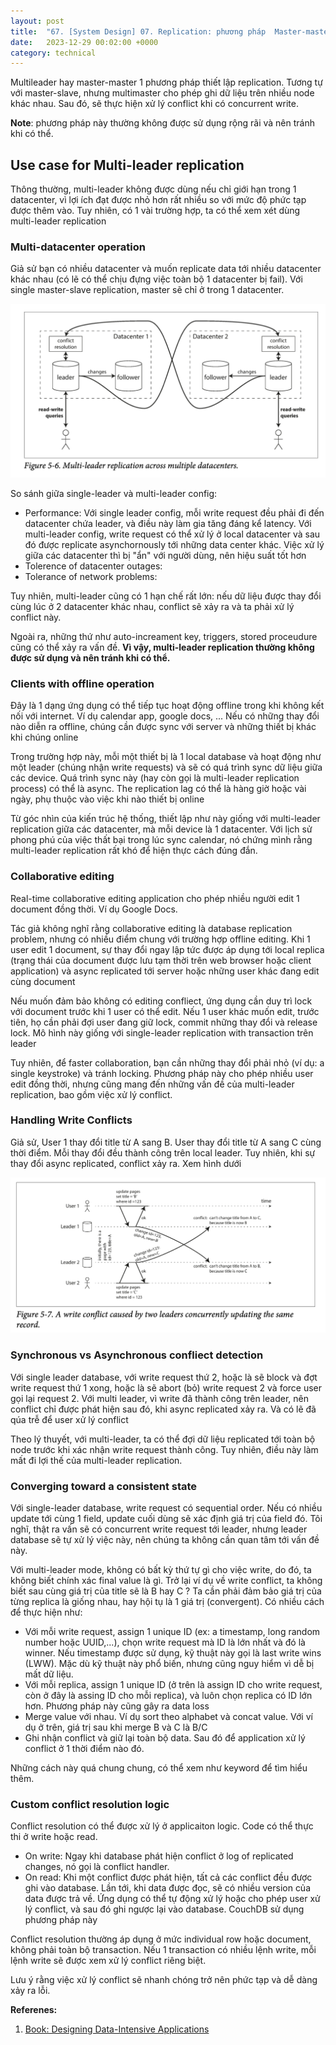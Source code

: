 ```yaml
---
layout: post
title:  "67. [System Design] 07. Replication: phương pháp  Master-master"
date:   2023-12-29 00:02:00 +0000
category: technical
---
```


Multileader hay master-master 1 phương pháp thiết lập replication. Tương tự với master-slave, nhưng multimaster cho phép ghi dữ liệu trên nhiều node khác nhau. Sau đó, sẽ thực hiện xử lý conflict khi có concurrent write.

**Note**: phương pháp này thường không được sử dụng rộng rãi và nên tránh khi có thể. 

## Use case for Multi-leader replication 
Thông thường, multi-leader không được dùng nếu chỉ giới hạn trong 1 datacenter, vì lợi ích đạt được nhỏ hơn rất nhiều so với mức độ phức tạp được thêm vào. Tuy nhiên, có 1 vài trường hợp, ta có thể xem xét dùng multi-leader replication 

### Multi-datacenter operation 
Giả sử bạn có nhiều datacenter và muốn replicate data tới nhiều datacenter khác nhau (có lẽ có thể chịu đựng việc toàn bộ 1 datacenter bị fail). Với single master-slave replication, master sẽ chỉ ở trong 1 datacenter.
 

![Multileader replication](/assets/images/2023/67-multi-leader-replication.png)

So sánh giữa single-leader và multi-leader config:
- Performance: Với single leader config, mỗi write request đều phải đi đến datacenter chứa leader, và điều này làm gia tăng đáng kể latency. Với multi-leader config, write request có thể xử lý ở local datacenter và sau đó được replicate asynchornously tới những data center khác. Việc xử lý giữa các datacenter thì bị "ẩn" với người dùng, nên hiệu suất tốt hơn 
- Tolerence of datacenter outages: 
- Tolerance of network problems: 

Tuy nhiên, multi-leader cũng có 1 hạn chế rất lớn: nếu dữ liệu được thay đổi cùng lúc ở 2 datacenter khác nhau, conflict sẽ xảy ra và ta phải xử lý conflict này. 

Ngoài ra, những thứ như auto-increament key, triggers, stored proceudure cũng có thể xảy ra vấn đề. **Vì vậy, multi-leader replication thường không được sử dụng và nên tránh khi có thể.**

### Clients with offline operation 
Đây là 1 dạng ứng dụng có thể tiếp tục hoạt động offline trong khi không kết nối với internet. Ví dụ calendar app, google docs, ... Nếu có những thay đổi nào diễn ra offline, chúng cần được sync với server và những thiết bị khác khi chúng online 

Trong trường hợp này, mỗi một thiết bị là 1 local database và hoạt động như một leader (chúng nhận write requests) và sẽ có quá trình sync dữ liệu giữa các device. Quá trình sync này (hay còn gọi là multi-leader replication process) có thể là async. The replication lag có thể là hàng giờ hoặc vài ngày, phụ thuộc vào việc khi nào thiết bị online 

Từ góc nhìn của kiến trúc hệ thống, thiết lập như này giống với multi-leader replication giữa các datacenter, mà mỗi device là 1 datacenter. Với lịch sử phong phú của việc thất bại trong lúc sync calendar, nó chứng mình rằng multi-leader replication rất khó để hiện thực cách đúng đắn.

### Collaborative editing 
Real-time collaborative editing application cho phép nhiều người edit 1 document đồng thời. Ví dụ Google Docs. 

Tác giả không nghĩ rằng collaborative editing là database replication problem, nhưng có nhiều điểm chung với trường hợp offline editing. Khi 1 user edit 1 document, sự thay đổi ngay lập tức được áp dụng tới local replica (trạng thái của document được lưu tạm thời trên web browser hoặc client application) và async replicated tới server hoặc những user khác đang edit cùng document 

Nếu muốn đảm bảo không có editing confliect, ứng dụng cần duy trì lock với document trước khi 1 user có thể edit. Nếu 1 user khác muốn edit, trước tiên, họ cần phải đợi user đang giữ lock, commit những thay đổi và release lock. Mô hình này giống với single-leader replication with transaction trên leader 

Tuy nhiên, để faster collaboration, bạn cần những thay đổi phải nhỏ (ví dụ: a single keystroke) và tránh locking. Phương pháp này cho phép nhiều user edit đồng thời, nhưng cũng mang đến những vấn đề của multi-leader replication, bao gồm việc xử lý conflict. 

### Handling Write Conflicts 
Giả sử, User 1 thay đổi title từ A sang B. User thay đổi title từ A sang C cùng thời điểm. Mỗi thay đổi đều thành công trên local leader. Tuy nhiên, khi sự thay đổi async replicated, conflict xảy ra. Xem hình dưới

![write conflict](/assets/images/2023/67-write-conflict.png)

### Synchronous vs Asynchronous confliect detection

Với single leader database, với write request thứ 2, hoặc là sẽ block và đợt write request thứ 1 xong, hoặc là sẽ abort (bỏ) write request 2 và force user gọi lại request 2. Với multi leader, vì write đã thành công trên leader, nên conflict chỉ được phát hiện sau đó, khi async replicated xảy ra. Và có lẽ đã qúa trễ để user xử lý conflict 

Theo lý thuyết, với multi-leader, ta có thể đợi dữ liệu replicated tới toàn bộ node trước khi xác nhận write request thành công. Tuy nhiên, điều này làm mất đi lợi thế của multi-leader replication.

### Converging toward a consistent state 
Với single-leader database, write request có sequential order. Nếu có nhiều update tới cùng 1 field, update cuối dùng sẽ xác định giá trị của field đó. Tôi nghĩ, thật ra vấn sẽ có concurrent write request tới leader, nhưng leader database sẽ tự xử lý việc này, nên chúng ta không cần quan tâm tới vấn đề này. 

Với multi-leader mode, không có bất kỳ thứ tự gì cho việc write, do đó, ta không biết chính xác final value là gì. Trở lại ví dụ về write conflict, ta không biết sau cùng giá trị của title sẽ là B hay C ? Ta cần phải đảm bảo giá trị của từng replica là giống nhau, hay hội tụ là 1 giá trị (convergent). Có nhiều cách để thực hiện như: 
- Với mỗi write request, assign 1 unique ID (ex: a timestamp, long random number hoặc UUID,...), chọn write request mà ID là lớn nhất và đó là winner. Nếu timestamp được sử dụng, kỹ thuật này gọi là last write wins (LWW). Mặc dù kỹ thuật này phổ biến, nhưng cũng nguy hiểm vì dễ bị mất dữ liệu.
- Với mỗi replica, assign 1 unique ID (ở trên là assign ID cho write request, còn ở đây là assing ID cho mỗi replica), và luôn chọn replica có ID lớn hơn. Phương pháp này cũng gây ra data loss
- Merge value với nhau. Ví dụ sort theo alphabet và concat value. Với ví dụ ở trên, giá trị sau khi merge B và C là B/C 
- Ghi nhận conflict và giữ lại toàn bộ data. Sau đó để application xử lý conflict ở 1 thời điểm nào đó. 

Những cách này quá chung chung, có thể xem như keyword để tìm hiểu thêm. 

### Custom conflict resolution logic 
Conflict resolution có thể được xử lý ở applicaiton logic. Code có thể thực thi ở write hoặc read. 
- On write: Ngay khi database phát hiện conflict ở log of replicated changes, nó gọi là conflict handler. 
- On read: Khi một conflict được phát hiện, tất cả các conflict đều được ghi vào database. Lần tới, khi data được đọc, sẽ có nhiều version của data được trả về. Ứng dụng có thể tự động xử lý hoặc cho phép user xử lý conflict, và sau đó ghi ngược lại vào database. CouchDB sử dụng phương pháp này 

Conflict resolution thường áp dụng ở mức individual row hoặc document, không phải toàn bộ transaction. Nếu 1 transaction có nhiều lệnh write, mỗi lệnh write sẽ được xem xử lý conflict riêng biệt. 

Lưu ý rằng việc xử lý conflict sẽ nhanh chóng trở nên phức tạp và dễ dàng xảy ra lỗi. 

**Referenes:** 
1. [Book: Designing Data-Intensive Applications](https://www.amazon.com/Designing-Data-Intensive-Applications-Reliable-Maintainable/dp/1449373321)